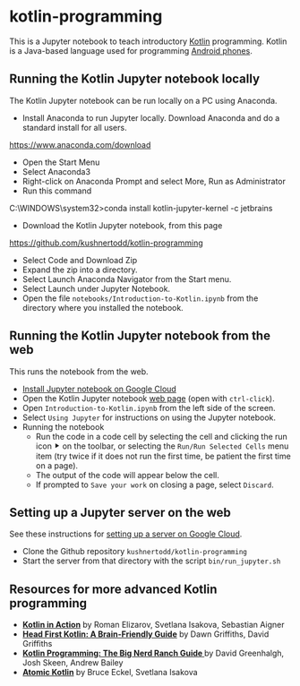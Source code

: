# kotlin-programming

This is a Jupyter notebook to teach introductory [Kotlin](http://kotlinlang.org/) programming.
Kotlin is a Java-based language used for programming [Android phones](https://developer.android.com/kotlin).

## Running the Kotlin Jupyter notebook locally
The Kotlin Jupyter notebook can be run locally on a PC using Anaconda.

- Install Anaconda to run Jupyter locally. Download Anaconda and do a standard install for all users.

https://www.anaconda.com/download

- Open the Start Menu
- Select Anaconda3
- Right-click on Anaconda Prompt and select More, Run as Administrator
- Run this command

C:\WINDOWS\system32>conda install kotlin-jupyter-kernel -c jetbrains

- Download the Kotlin Jupyter notebook, from this page 

https://github.com/kushnertodd/kotlin-programming

- Select Code and Download Zip
- Expand the zip into a directory.  
- Select Launch Anaconda Navigator from the Start menu. 
- Select Launch under Jupyter Notebook. 
- Open the file `notebooks/Introduction-to-Kotlin.ipynb` from the directory where you installed the notebook. 

## Running the Kotlin Jupyter notebook from the web
This runs the notebook from the web. 

- [Install Jupyter notebook on Google Cloud](./doc/INSTALLATION.md)
- Open the Kotlin Jupyter notebook <a target="_blank" href="https://mybinder.org/v2/gh/kushnertodd/kotlin-programming/main">web page</a> (open with `ctrl-click`).
- Open `Introduction-to-Kotlin.ipynb` from the left side of the screen.
- Select `Using Jupyter` for instructions on using the Jupyter notebook.
- Running the notebook
  - Run the code in a code cell by selecting the cell and clicking the run icon &#11208; on the toolbar, or selecting the `Run/Run Selected Cells` menu item (try twice if it does not run the first time, be patient the first time on a page).
  - The output of the code will appear below the cell.
  - If prompted to `Save your work` on closing a page, select `Discard`.


## Setting up a Jupyter server on the web
See these instructions for [setting up a server on Google Cloud](https://towardsdatascience.com/running-jupyter-notebook-in-google-cloud-platform-in-15-min-61e16da34d52).
- Clone the Github repository `kushnertodd/kotlin-programming` 
- Start the server from that directory with the script `bin/run_jupyter.sh`

## Resources for more advanced Kotlin programming

- <a href="http://www.amazon.com/dp/161729960X/ref=nosim?tag=toddkushnerll-20"><b> Kotlin in Action</b></a> by Roman Elizarov, Svetlana Isakova, Sebastian Aigner<br>  
- <a href="http://www.amazon.com/dp/1491996692/ref=nosim?tag=toddkushnerll-20"><b>Head First Kotlin: A Brain-Friendly Guide</b></a> by Dawn Griffiths, David Griffiths<br>  
- <a href="http://www.amazon.com/dp/B09HRCMLTV/ref=nosim?tag=toddkushnerll-20"><b>Kotlin Programming: The Big Nerd Ranch Guide </b></a> by David Greenhalgh, Josh Skeen, Andrew Bailey<br>  
- <a href="http://www.amazon.com/dp/B0CD316B68/ref=nosim?tag=toddkushnerll-20"><b>Atomic Kotlin</b></a> by Bruce Eckel, Svetlana Isakova<br>  


